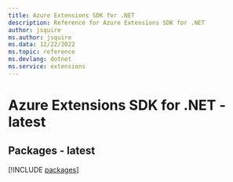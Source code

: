 ```yaml
---
title: Azure Extensions SDK for .NET
description: Reference for Azure Extensions SDK for .NET
author: jsquire
ms.author: jsquire
ms.data: 12/22/2022
ms.topic: reference
ms.devlang: dotnet
ms.service: extensions
---
```

# Azure Extensions SDK for .NET - latest
## Packages - latest
[!INCLUDE [packages](extensions-index.md)]